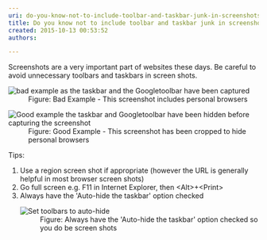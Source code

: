 ```yaml
---
uri: do-you-know-not-to-include-toolbar-and-taskbar-junk-in-screenshots
title: Do you know not to include toolbar and taskbar junk in screenshots?
created: 2015-10-13 00:53:52
authors:

---
```





<span class='intro'> <p>Screenshots are a very important part of websites these days. Be careful to avoid unnecessary toolbars and taskbars in screen shots.
			</p> </span>

<dl class="badImage"><dt><img src="/PublishingImages/Bad_Screenshot-with-personal-data.JPG" alt="bad example as the taskbar and the Googletoolbar have been captured" /></dt><dd>Figure&#58; Bad Example - This screenshot includes personal browsers</dd></dl><dl class="goodImage"><dt><img src="/PublishingImages/Good_No-Personal-Info.jpg" alt="Good example  the taskbar and Googletoolbar have been hidden before capturing the screenshot" /></dt><dd>Figure&#58; Good Example - This screenshot has been cropped to hide personal browsers</dd></dl><p>Tips&#58;</p><ol><li>Use a region screen shot if appropriate (however the URL is generally helpful in most browser screen shots)</li><li>Go full screen e.g.​&#160;F11 in Internet Explorer, then &lt;Alt&gt;+&lt;Print&gt;</li><li>Always have the 'Auto-hide the taskbar' option checked<br>
			            <dl class="goodImage"><dt><img src="/PublishingImages/Good_Auto-Hide-Taskbar.gif" alt="Set toolbars to auto-hide" /></dt><dd>Figure&#58; Always have the 'Auto-hide the taskbar' option checked so you do be screen shots</dd></dl></li></ol>


